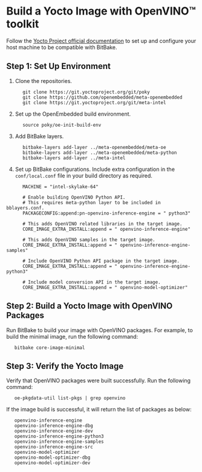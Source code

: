 Build a Yocto Image with OpenVINO™ toolkit
==========================================

Follow the [Yocto Project official documentation](https://docs.yoctoproject.org/brief-yoctoprojectqs/index.html#compatible-linux-distribution) to set up and configure your host machine to be compatible with BitBake.

## Step 1: Set Up Environment

1. Clone the repositories.

```
      git clone https://git.yoctoproject.org/git/poky
      git clone https://github.com/openembedded/meta-openembedded
      git clone https://git.yoctoproject.org/git/meta-intel
```


2. Set up the OpenEmbedded build environment.

```
      source poky/oe-init-build-env

```



3. Add BitBake layers.


```
      bitbake-layers add-layer ../meta-openembedded/meta-oe
      bitbake-layers add-layer ../meta-openembedded/meta-python
      bitbake-layers add-layer ../meta-intel

```


4. Set up BitBake configurations.
   Include extra configuration in the `conf/local.conf` file in your build directory as required.


```
      MACHINE = "intel-skylake-64"

      # Enable building OpenVINO Python API.
      # This requires meta-python layer to be included in bblayers.conf.
      PACKAGECONFIG:append:pn-openvino-inference-engine = " python3"

      # This adds OpenVINO related libraries in the target image.
      CORE_IMAGE_EXTRA_INSTALL:append = " openvino-inference-engine"

      # This adds OpenVINO samples in the target image.
      CORE_IMAGE_EXTRA_INSTALL:append = " openvino-inference-engine-samples"

      # Include OpenVINO Python API package in the target image.
      CORE_IMAGE_EXTRA_INSTALL:append = " openvino-inference-engine-python3"

      # Include model conversion API in the target image.
      CORE_IMAGE_EXTRA_INSTALL:append = " openvino-model-optimizer"

```

## Step 2: Build a Yocto Image with OpenVINO Packages

Run BitBake to build your image with OpenVINO packages. For example, to build the minimal image, run the following command:


```
   bitbake core-image-minimal

```

## Step 3: Verify the Yocto Image

Verify that OpenVINO packages were built successfully. Run the following command:

```
   oe-pkgdata-util list-pkgs | grep openvino

```


If the image build is successful, it will return the list of packages as below:

```
   openvino-inference-engine
   openvino-inference-engine-dbg
   openvino-inference-engine-dev
   openvino-inference-engine-python3
   openvino-inference-engine-samples
   openvino-inference-engine-src
   openvino-model-optimizer
   openvino-model-optimizer-dbg
   openvino-model-optimizer-dev

```
